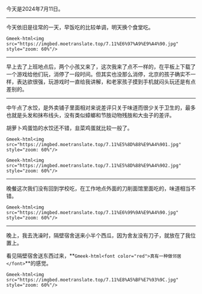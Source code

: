 今天是2024年7月11日。

---

今天依旧是往常的一天，早饭吃的比较单调，明天换个食堂吃。

`Gmeek-html<img src="https://imgbed.moetranslate.top/7.11%E6%97%A9%E9%A4%90.jpg" style="zoom: 60%"/>`

---

早上去了上班地点后，两个小孩又来了，这次我来了点不一样的，在平板上下载了一个游戏给他们玩，消停了一段时间。但其实也没那么消停，北京的孩子确实不一样，表达欲很强，玩游戏时一直给我讲解，和老家孩子摸到手机就闷头玩还是有点差别的。

---

中午点了水饺，是外卖铺子里面相对来说差评只关于味道而很少关于卫生的，最多也就是头发和抹布线头，没有类似蟑螂和节肢动物残肢和大虫子的差评。

胡萝卜鸡蛋馅的水饺还不错，韭菜鸡蛋就比较一般了。

`Gmeek-html<img src="https://imgbed.moetranslate.top/7.11%E5%8D%88%E9%A4%901.jpg" style="zoom: 60%"/>`

`Gmeek-html<img src="https://imgbed.moetranslate.top/7.11%E5%8D%88%E9%A4%902.jpg" style="zoom: 60%"/>`

---

晚餐这次我们没有回到学校吃，在工作地点外面的刀削面馆里面吃的，味道相当不错。

`Gmeek-html<img src="https://imgbed.moetranslate.top/7.11%E6%99%9A%E9%A4%90.jpg" style="zoom: 60%"/>`

---

晚上，我去洗澡时，隔壁宿舍送来小半个西瓜，因为舍友没有刀子，就放在了我位置上。

看见隔壁宿舍送东西过来，**`Gmeek-html<font color="red">真有一种做邻居</font>`**的感觉。

`Gmeek-html<img src="https://imgbed.moetranslate.top/7.11%E8%A5%BF%E7%93%9C.jpg" style="zoom: 60%"/>`
